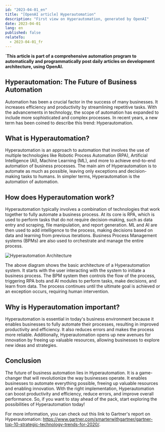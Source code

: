 ```yaml
---
id: "2023-04-01_en"
title: "[OpenAI article] Hyperautomation"
description: "First view on Hyperautomation, generated by OpenAI"
date: 2023-04-01
lang: en
published: false
relateTo:
  - 2023-04-01_fr
---
```


`**This article is part of a comprehensive automation program to automatically and programmatically post daily articles on development architecture, using OpenAI.**

<article>

# Hyperautomation: The Future of Business Automation

Automation has been a crucial factor in the success of many businesses. It increases efficiency and productivity by streamlining repetitive tasks. With the advancements in technology, the scope of automation has expanded to include more sophisticated and complex processes. In recent years, a new term has been coined to describe this trend: Hyperautomation.

## What is Hyperautomation?

Hyperautomation is an approach to automation that involves the use of multiple technologies like Robotic Process Automation (RPA), Artificial Intelligence (AI), Machine Learning (ML), and more to achieve end-to-end automation of business processes. The main aim of Hyperautomation is to automate as much as possible, leaving only exceptions and decision-making tasks to humans. In simpler terms, Hyperautomation is the automation of automation.

## How does Hyperautomation work?

Hyperautomation typically involves a combination of technologies that work together to fully automate a business process. At its core is RPA, which is used to perform tasks that do not require decision-making, such as data entry and scraping, file manipulation, and report generation. ML and AI are then used to add intelligence to the process, making decisions based on data and learning from previous iterations. Business Process Management systems (BPMs) are also used to orchestrate and manage the entire process.

![Hyperautomation Architecture](https://i.imgur.com/OkG1dqs.png)

The above diagram shows the basic architecture of a Hyperautomation system. It starts with the user interacting with the system to initiate a business process. The BPM system then controls the flow of the process, triggering RPA bots and AI modules to perform tasks, make decisions, and learn from data. The process continues until the ultimate goal is achieved or an exception occurs, requiring human intervention.

## Why is Hyperautomation important?

Hyperautomation is essential in today's business environment because it enables businesses to fully automate their processes, resulting in improved productivity and efficiency. It also reduces errors and makes the process more reliable. Additionally, Hyperautomation opens up new avenues for innovation by freeing up valuable resources, allowing businesses to explore new ideas and strategies.

## Conclusion

The future of business automation lies in Hyperautomation. It is a game-changer that will revolutionize the way businesses operate. It enables businesses to automate everything possible, freeing up valuable resources and enabling innovation. With the right implementation, Hyperautomation can boost productivity and efficiency, reduce errors, and improve overall performance. So, if you want to stay ahead of the pack, start exploring the possibilities of Hyperautomation today!

For more information, you can check out this link to Gartner's report on Hyperautomation: https://www.gartner.com/smarterwithgartner/gartner-top-10-strategic-technology-trends-for-2020/.

</article>